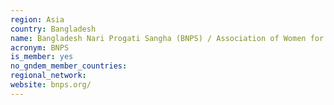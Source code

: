 ```yaml
---
region: Asia
country: Bangladesh
name: Bangladesh Nari Progati Sangha (BNPS) / Association of Women for Progress
acronym: BNPS
is_member: yes
no_gndem_member_countries: 
regional_network: 
website: bnps.org/
---
```

